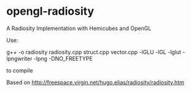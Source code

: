 opengl-radiosity
================

A Radiosity Implementation with Hemicubes and OpenGL

Use: 

g++ -o radiosity radiosity.cpp struct.cpp vector.cpp -lGLU -lGL -lglut -lpngwriter -lpng -DNO_FREETYPE

to compile

Based on http://freespace.virgin.net/hugo.elias/radiosity/radiosity.htm

